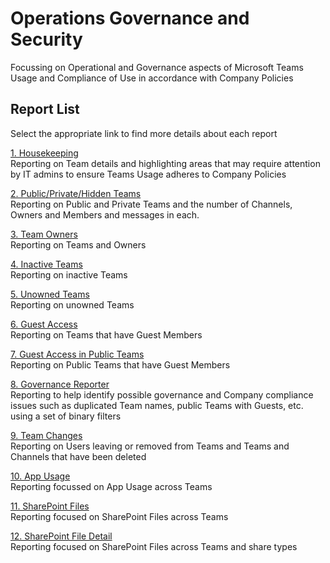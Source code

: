 # Operations Governance and Security
Focussing on Operational and Governance aspects of Microsoft Teams Usage and Compliance of Use in accordance with Company Policies

## Report List

Select the appropriate link to find more details about each report


[1. Housekeeping](1_HouseKeeping.md)  
Reporting on Team details and highlighting areas that may require attention by IT admins to ensure Teams Usage adheres to Company Policies

[2. Public/Private/Hidden Teams](2_PublicPrivateHiddenTeams.md)  
Reporting on Public and Private Teams and the number of Channels, Owners and Members and messages in each.  

[3. Team Owners](3_TeamOwners.md)  
Reporting on Teams and Owners

[4. Inactive Teams](4_InactiveTeams.md)  
Reporting on inactive Teams

[5. Unowned Teams](5_UnownedTeams.md)  
Reporting on unowned Teams

[6. Guest Access](6_GuestAccess.md)  
Reporting on Teams that have Guest Members

[7. Guest Access in Public Teams](7_GuestAccessPublicTeams.md)  
Reporting on Public Teams that have Guest Members

[8. Governance Reporter](8_GovernanceReporter.md)  
Reporting to help identify possible governance and Company compliance issues such as duplicated Team names, public Teams with Guests, etc. using a set of binary filters

[9. Team Changes](9_TeamChanges.md)  
Reporting on Users leaving or removed from Teams and Teams and Channels that have been deleted

[10. App Usage](10_AppUsage.md)  
Reporting focussed on App Usage across Teams

[11. SharePoint Files](11_SharePointFiles.md)  
Reporting focused on SharePoint Files across Teams

[12. SharePoint File Detail](12_SharePointDetail.md)  
Reporting focused on SharePoint Files across Teams and share types